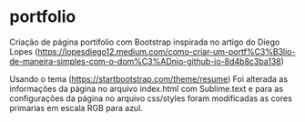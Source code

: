 # portfolio

Criação de página portifolio com Bootstrap inspirada no artigo do Diego Lopes (https://lopesdiego12.medium.com/como-criar-um-portf%C3%B3lio-de-maneira-simples-com-o-dom%C3%ADnio-github-io-8d4b8c3ba138)  

Usando o tema (https://startbootstrap.com/theme/resume)
Foi alterada as informações da página no arquivo index.html com Sublime.text e para as configurações da página no arquivo css/styles foram modificadas as cores primarias em escala RGB para azul. 


